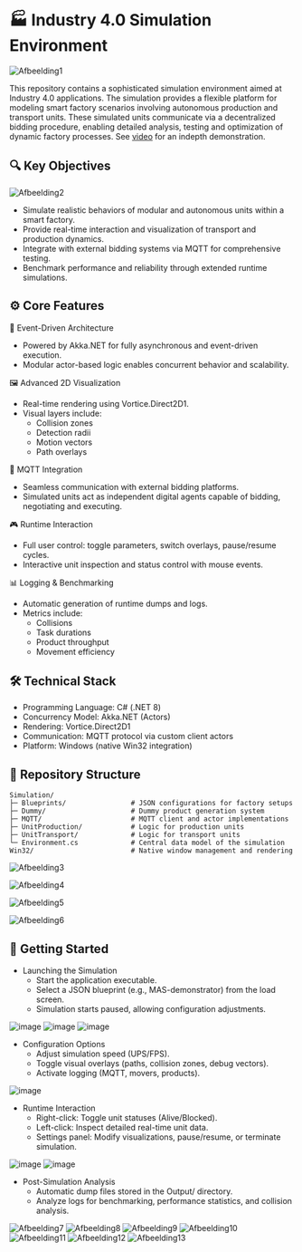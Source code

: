 # 🏭 Industry 4.0 Simulation Environment

![Afbeelding1](https://github.com/user-attachments/assets/39305057-47e9-4c2e-9c13-7e400c621a7d)

This repository contains a sophisticated simulation environment aimed at Industry 4.0 applications. The simulation provides a flexible platform for modeling smart factory scenarios involving autonomous production and transport units. These simulated units communicate via a decentralized bidding procedure, enabling detailed analysis, testing and optimization of dynamic factory processes. See [video](https://www.youtube.com/watch?v=Y9loZ_bbvng&ab_channel=SMB-M87) for an indepth demonstration.

## 🔍 Key Objectives

![Afbeelding2](https://github.com/user-attachments/assets/1347c148-e8f0-42dc-8e90-a273609069ad)

- Simulate realistic behaviors of modular and autonomous units within a smart factory.
- Provide real-time interaction and visualization of transport and production dynamics.
- Integrate with external bidding systems via MQTT for comprehensive testing.
- Benchmark performance and reliability through extended runtime simulations.

## ⚙️ Core Features

🧠 Event-Driven Architecture
- Powered by Akka.NET for fully asynchronous and event-driven execution.
- Modular actor-based logic enables concurrent behavior and scalability.

🖼️ Advanced 2D Visualization
- Real-time rendering using Vortice.Direct2D1.
- Visual layers include:
  - Collision zones
  - Detection radii
  - Motion vectors
  - Path overlays

🔗 MQTT Integration
- Seamless communication with external bidding platforms.
- Simulated units act as independent digital agents capable of bidding, negotiating and executing.

🎮 Runtime Interaction
- Full user control: toggle parameters, switch overlays, pause/resume cycles.
- Interactive unit inspection and status control with mouse events.

📊 Logging & Benchmarking
- Automatic generation of runtime dumps and logs.
- Metrics include:
  - Collisions
  - Task durations
  - Product throughput
  - Movement efficiency

## 🛠️ Technical Stack

- Programming Language: C# (.NET 8)
- Concurrency Model: Akka.NET (Actors)
- Rendering: Vortice.Direct2D1
- Communication: MQTT protocol via custom client actors
- Platform: Windows (native Win32 integration)

## 📂 Repository Structure

```text
Simulation/  
├─ Blueprints/                # JSON configurations for factory setups  
├─ Dummy/                     # Dummy product generation system  
├─ MQTT/                      # MQTT client and actor implementations  
├─ UnitProduction/            # Logic for production units  
├─ UnitTransport/             # Logic for transport units     
└─ Environment.cs             # Central data model of the simulation
Win32/                        # Native window management and rendering
```

![Afbeelding3](https://github.com/user-attachments/assets/862ac2fd-ca01-4a71-8050-369d6fd193dd)

![Afbeelding4](https://github.com/user-attachments/assets/cb49eb80-39b6-4ee1-9115-7a0b8aff206a)

![Afbeelding5](https://github.com/user-attachments/assets/5a5ef722-5ae5-4afd-b3af-16634d7e285d)

![Afbeelding6](https://github.com/user-attachments/assets/b2ada7ed-4085-4907-860f-e9042d72e7c8)

## 🚀 Getting Started

- Launching the Simulation
  - Start the application executable.
  - Select a JSON blueprint (e.g., MAS-demonstrator) from the load screen.
  - Simulation starts paused, allowing configuration adjustments.

![image](https://github.com/user-attachments/assets/f5701497-97c2-4128-a4dd-19d8e25c77dc)
![image](https://github.com/user-attachments/assets/1afa6d67-9881-4fd6-8061-14a93acafdd4)
![image](https://github.com/user-attachments/assets/eb2c522d-db18-47d3-8a3a-8da95d17f9a9)

- Configuration Options
  - Adjust simulation speed (UPS/FPS).
  - Toggle visual overlays (paths, collision zones, debug vectors).
  - Activate logging (MQTT, movers, products).

![image](https://github.com/user-attachments/assets/1e59de91-bb29-4dbb-a381-e724cb86be56)

- Runtime Interaction
  - Right-click: Toggle unit statuses (Alive/Blocked).
  - Left-click: Inspect detailed real-time unit data.
  - Settings panel: Modify visualizations, pause/resume, or terminate simulation.

![image](https://github.com/user-attachments/assets/40f81037-d18d-4f7e-af30-43eb6c55f5ba)
![image](https://github.com/user-attachments/assets/ad5056ef-2be9-4555-a693-3faf923c7462)

- Post-Simulation Analysis
  - Automatic dump files stored in the Output/ directory.
  - Analyze logs for benchmarking, performance statistics, and collision analysis.

![Afbeelding7](https://github.com/user-attachments/assets/27dd7fb7-eb94-4746-bb3b-7c315987a79f)
![Afbeelding8](https://github.com/user-attachments/assets/0817a39f-a117-4f1e-a4ac-325282dc5115)
![Afbeelding9](https://github.com/user-attachments/assets/f6bbed61-551c-4f06-9d03-4176a09c865d)
![Afbeelding10](https://github.com/user-attachments/assets/f958f02a-9557-4c9e-8452-5f42cadd3e2f)
![Afbeelding11](https://github.com/user-attachments/assets/aafc8bdc-1937-4a7b-98b4-f8b668a29cf2)
![Afbeelding12](https://github.com/user-attachments/assets/f46f86a3-cc86-4d47-899a-938994cc7917)
![Afbeelding13](https://github.com/user-attachments/assets/479322dc-8727-4f75-b9e8-425c006328c0)
